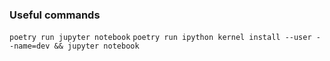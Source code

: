 
### Useful commands
`poetry run jupyter notebook`
`poetry run ipython kernel install --user --name=dev && jupyter notebook`

